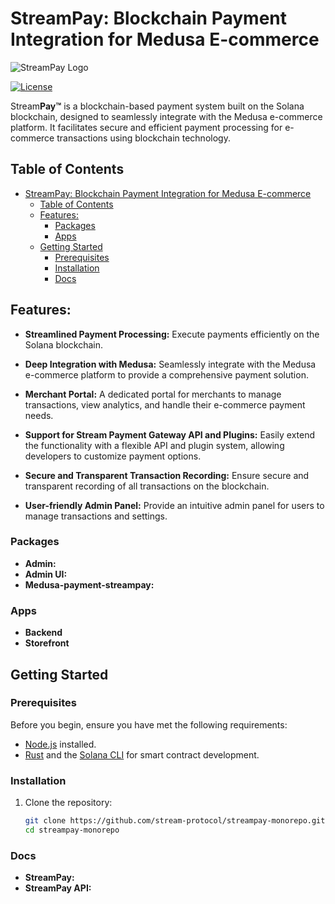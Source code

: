 # StreamPay: Blockchain Payment Integration for Medusa E-commerce

![StreamPay Logo ](streampay.png)

[![License](https://img.shields.io/badge/license-MIT-blue.svg)](LICENSE)

Stream**Pay™** is a blockchain-based payment system built on the Solana blockchain, designed to seamlessly integrate with the Medusa e-commerce platform. It facilitates secure and efficient payment processing for e-commerce transactions using blockchain technology.

## Table of Contents

- [StreamPay: Blockchain Payment Integration for Medusa E-commerce](#streampay-blockchain-payment-integration-for-medusa-e-commerce)
  - [Table of Contents](#table-of-contents)
  - [Features:](#features)
    - [Packages](#packages)
    - [Apps](#apps)
  - [Getting Started](#getting-started)
    - [Prerequisites](#prerequisites)
    - [Installation](#installation)
    - [Docs](#docs)

## Features:

- **Streamlined Payment Processing:** Execute payments efficiently on the Solana blockchain.

- **Deep Integration with Medusa:** Seamlessly integrate with the Medusa e-commerce platform to provide a comprehensive payment solution.

- **Merchant Portal:** A dedicated portal for merchants to manage transactions, view analytics, and handle their e-commerce payment needs.

- **Support for Stream Payment Gateway API and Plugins:** Easily extend the functionality with a flexible API and plugin system, allowing developers to customize payment options.

- **Secure and Transparent Transaction Recording:** Ensure secure and transparent recording of all transactions on the blockchain.

- **User-friendly Admin Panel:** Provide an intuitive admin panel for users to manage transactions and settings.

### Packages

- **Admin:**
- **Admin UI:**
- **Medusa-payment-streampay:**

### Apps

- **Backend**
- **Storefront**

## Getting Started

### Prerequisites

Before you begin, ensure you have met the following requirements:

- [Node.js](https://nodejs.org/) installed.
- [Rust](https://www.rust-lang.org/) and the [Solana CLI](https://docs.solana.com/cli/install) for smart contract development.

### Installation

1. Clone the repository:

   ```bash
   git clone https://github.com/stream-protocol/streampay-monorepo.git
   cd streampay-monorepo

### Docs

- **StreamPay:**
- **StreamPay API:**
